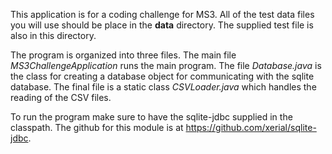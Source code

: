 This application is for a coding challenge for MS3. 
All of the test data files you will use should be place in the **data** directory. The supplied test file is also in this directory. 

The program is organized into three files. The main file *MS3ChallengeApplication* runs the main program. The file *Database.java* is the class for creating a database object for communicating with the sqlite database. The final file is a static class *CSVLoader.java* which handles the reading of the CSV files. 

To run the program make sure to have the sqlite-jdbc supplied in the classpath. The github for this module is at https://github.com/xerial/sqlite-jdbc. 
